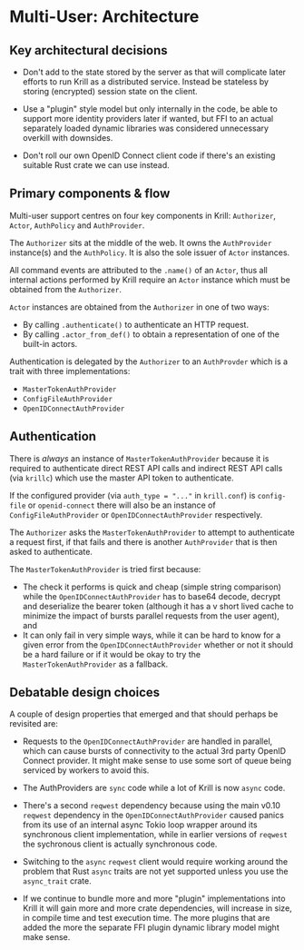 # Multi-User: Architecture

## Key architectural decisions

  - Don't add to the state stored by the server as that will complicate later efforts to run Krill as a distributed
    service. Instead be stateless by storing (encrypted) session state on the client.

  - Use a "plugin" style model but only internally in the code, be able to support more identity providers later
    if wanted, but FFI to an actual separately loaded dynamic libraries was considered unnecessary overkill with
    downsides.

  - Don't roll our own OpenID Connect client code if there's an existing suitable Rust crate we can use instead.

## Primary components & flow

Multi-user support centres on four key components in Krill: `Authorizer`, `Actor`, `AuthPolicy` and `AuthProvider`.

The `Authorizer` sits at the middle of the web. It owns the `AuthProvider` instance(s) and the `AuthPolicy`. It is also
the sole issuer of `Actor` instances.

All command events are attributed to the `.name()` of an `Actor`, thus all internal
actions performed by Krill require an `Actor` instance which must be obtained from
the `Authorizer`.

`Actor` instances are obtained from the `Authorizer` in one of two ways:

  - By calling `.authenticate()` to authenticate an HTTP request.
  - By calling `.actor_from_def()` to obtain a representation of one of the built-in actors.

Authentication is delegated by the `Authorizer` to an `AuthProvder` which is a trait with three implementations:

- `MasterTokenAuthProvider`
- `ConfigFileAuthProvider`
- `OpenIDConnectAuthProvider`

## Authentication

There is *always* an instance of `MasterTokenAuthProvider` because it is required to authenticate direct REST API calls
and indirect REST API calls (via `krillc`) which use the master API token to authenticate.

If the configured provider (via `auth_type = "..."` in `krill.conf`) is `config-file` or `openid-connect` there will
also be an instance of `ConfigFileAuthProvider` or `OpenIDConnectAuthProvider` respectively.

The `Authorizer` asks the `MasterTokenAuthProvider` to attempt to authenticate a request first, if that fails and there
is another `AuthProvider` that is then asked to authenticate.

The `MasterTokenAuthProvider` is tried first because:

  - The check it performs is quick and cheap (simple string comparison) while the `OpenIDConnectAuthProvider` has to
    base64 decode, decrypt and deserialize the bearer token (although it has a v short lived cache to minimize the impact
    of bursts parallel requests from the user agent), and
  - It can only fail in very simple ways, while it can be hard to know for a given error from the
    `OpenIDConnectAuthProvider` whether or not it should be a hard failure or if it would be okay to try the
    `MasterTokenAuthProvider` as a fallback.

## Debatable design choices

A couple of design properties that emerged and that should perhaps be revisited are:

  - Requests to the `OpenIDConnectAuthProvider` are handled in parallel, which can cause bursts of connectivity to the
    actual 3rd party OpenID Connect provider. It might make sense to use some sort of queue being serviced by workers to
    avoid this.

  - The AuthProviders are `sync` code while a lot of Krill is now `async` code.

  - There's a second `reqwest` dependency because using the main v0.10 `reqwest` dependency in the
    `OpenIDConnectAuthProvider` caused panics from its use of an internal async Tokio loop wrapper around its
    synchronous client implementation, while in earlier versions of `reqwest` the sychronous client is actually
    synchronous code.
    
  - Switching to the `async` `reqwest` client would require working around the problem that
    Rust `async` traits are not yet supported unless you use the `async_trait` crate.

  - If we continue to bundle more and more "plugin" implementations into Krill it will gain more and more crate
    dependencies, will increase in size, in compile time and test execution time. The more plugins that are added
    the more the separate FFI plugin dynamic library model might make sense.